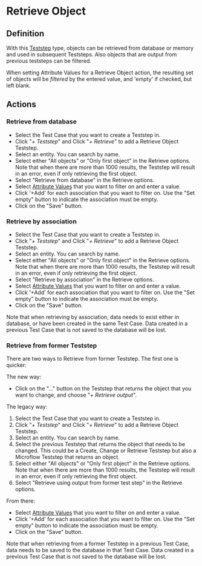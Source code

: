 # Retrieve Object

## Definition

With this [Teststep](../Teststep) type, objects can be retrieved from database or memory and used in subsequent Teststeps. Also objects that are output from previous teststeps can be filtered. 

When setting Attribute Values for a Retrieve Object action, the resulting set of objects will be *filtered* by the entered value, and 'empty' if checked, but left blank.

## Actions

### Retrieve from database

- Select the Test Case that you want to create a Teststep in.
- Click "*+ Teststep*" and Click "*+ Retrieve*" to add a Retrieve Object Teststep.
- Select an entity. You can search by name.
- Select either "All objects" or "Only first object" in the Retrieve options. Note that when there are more than 1000 results, the Teststep will result in an error, even if only retrieving the first object.
- Select "Retrieve from database" in the Retrieve options.
- Select [Attribute Values](../attribute-value) that you want to filter on and enter a value.
- Click '+Add' for each association that you want to filter on. Use the <i class="fa-empty-set"></i> "Set empty" button to indicate the association must be empty. 
- Click on the "Save" button. 

### Retrieve by association

- Select the Test Case that you want to create a Teststep in.
- Click "*+ Teststep*" and Click "*+ Retrieve*" to add a Retrieve Object Teststep.
- Select an entity. You can search by name.
- Select either "All objects" or "Only first object" in the Retrieve options. Note that when there are more than 1000 results, the Teststep will result in an error, even if only retrieving the first object.
- Select "Retrieve by association" in the Retrieve options.
- Select [Attribute Values](../attribute-value) that you want to filter on and enter a value.
- Click '+Add' for each association that you want to filter on. Use the <i class="fa-empty-set"></i> "Set empty" button to indicate the association must be empty. 
- Click on the "Save" button. 

Note that when retrieving by association, data needs to exist either in database, or have been created in the same Test Case. Data created in a previous Test Case that is not saved to the database will be lost.

### Retrieve from former Teststep

There are two ways to Retrieve from former Teststep. The first one is quicker:

The new way: 

- Click on the "..." button on the Teststep that returns the object that you want to change, and choose "*+ Retrieve output*".

The legacy way:

1. Select the Test Case that you want to create a Teststep in.
2. Click "*+ Teststep*" and Click "*+ Retrieve*" to add a Retrieve Object Teststep.
3. Select an entity. You can search by name.
4. Select the previous Teststep that returns the object that needs to be changed. This could be a Create, Change or Retrieve Teststep but also a Microflow Teststep that returns an object.
5. Select either "All objects" or "Only first object" in the Retrieve options. Note that when there are more than 1000 results, the Teststep will result in an error, even if only retrieving the first object.
6. Select "Retrieve using output from former test step" in the Retrieve options.

From there:
- Select [Attribute Values](../attribute-value) that you want to filter on and enter a value.
- Click '+Add' for each association that you want to filter on. Use the <i class="fa-empty-set"></i> "Set empty" button to indicate the association must be empty. 
- Click on the "Save" button. 

Note that when retrieving from a former Teststep in a previous Test Case, data needs to be saved to the database in that Test Case. Data created in a previous Test Case that is not saved to the database will be lost.
